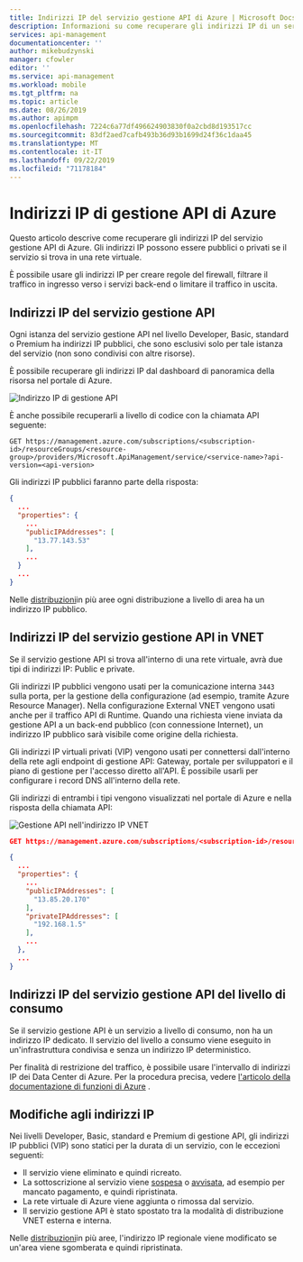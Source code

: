 ```yaml
---
title: Indirizzi IP del servizio gestione API di Azure | Microsoft Docs
description: Informazioni su come recuperare gli indirizzi IP di un servizio gestione API di Azure e quando cambiano.
services: api-management
documentationcenter: ''
author: mikebudzynski
manager: cfowler
editor: ''
ms.service: api-management
ms.workload: mobile
ms.tgt_pltfrm: na
ms.topic: article
ms.date: 08/26/2019
ms.author: apimpm
ms.openlocfilehash: 7224c6a77df496624903830f0a2cbd8d193517cc
ms.sourcegitcommit: 83df2aed7cafb493b36d93b1699d24f36c1daa45
ms.translationtype: MT
ms.contentlocale: it-IT
ms.lasthandoff: 09/22/2019
ms.locfileid: "71178184"
---
```

# <a name="ip-addresses-of-azure-api-management"></a>Indirizzi IP di gestione API di Azure

Questo articolo descrive come recuperare gli indirizzi IP del servizio gestione API di Azure. Gli indirizzi IP possono essere pubblici o privati se il servizio si trova in una rete virtuale.

È possibile usare gli indirizzi IP per creare regole del firewall, filtrare il traffico in ingresso verso i servizi back-end o limitare il traffico in uscita.

## <a name="ip-addresses-of-api-management-service"></a>Indirizzi IP del servizio gestione API

Ogni istanza del servizio gestione API nel livello Developer, Basic, standard o Premium ha indirizzi IP pubblici, che sono esclusivi solo per tale istanza del servizio (non sono condivisi con altre risorse). 

È possibile recuperare gli indirizzi IP dal dashboard di panoramica della risorsa nel portale di Azure.

![Indirizzo IP di gestione API](media/api-management-howto-ip-addresses/public-ip.png)

È anche possibile recuperarli a livello di codice con la chiamata API seguente:

```
GET https://management.azure.com/subscriptions/<subscription-id>/resourceGroups/<resource-group>/providers/Microsoft.ApiManagement/service/<service-name>?api-version=<api-version>
```

Gli indirizzi IP pubblici faranno parte della risposta:

```json
{
  ...
  "properties": {
    ...
    "publicIPAddresses": [
      "13.77.143.53"
    ],
    ...
  }
  ...
}
```

Nelle [distribuzioni](api-management-howto-deploy-multi-region.md)in più aree ogni distribuzione a livello di area ha un indirizzo IP pubblico.

## <a name="ip-addresses-of-api-management-service-in-vnet"></a>Indirizzi IP del servizio gestione API in VNET

Se il servizio gestione API si trova all'interno di una rete virtuale, avrà due tipi di indirizzi IP: Public e private.

Gli indirizzi IP pubblici vengono usati per la comunicazione interna `3443` sulla porta, per la gestione della configurazione (ad esempio, tramite Azure Resource Manager). Nella configurazione External VNET vengono usati anche per il traffico API di Runtime. Quando una richiesta viene inviata da gestione API a un back-end pubblico (con connessione Internet), un indirizzo IP pubblico sarà visibile come origine della richiesta.

Gli indirizzi IP virtuali privati (VIP) vengono usati per connettersi dall'interno della rete agli endpoint di gestione API: Gateway, portale per sviluppatori e il piano di gestione per l'accesso diretto all'API. È possibile usarli per configurare i record DNS all'interno della rete.

Gli indirizzi di entrambi i tipi vengono visualizzati nel portale di Azure e nella risposta della chiamata API:

![Gestione API nell'indirizzo IP VNET](media/api-management-howto-ip-addresses/vnet-ip.png)


```json
GET https://management.azure.com/subscriptions/<subscription-id>/resourceGroups/<resource-group>/providers/Microsoft.ApiManagement/service/<service-name>?api-version=<api-version>

{
  ...
  "properties": {
    ...
    "publicIPAddresses": [
      "13.85.20.170"
    ],
    "privateIPAddresses": [
      "192.168.1.5"
    ],
    ...
  },
  ...
}
```

## <a name="ip-addresses-of-consumption-tier-api-management-service"></a>Indirizzi IP del servizio gestione API del livello di consumo

Se il servizio gestione API è un servizio a livello di consumo, non ha un indirizzo IP dedicato. Il servizio del livello a consumo viene eseguito in un'infrastruttura condivisa e senza un indirizzo IP deterministico. 

Per finalità di restrizione del traffico, è possibile usare l'intervallo di indirizzi IP dei Data Center di Azure. Per la procedura precisa, vedere [l'articolo della documentazione di funzioni di Azure](../azure-functions/ip-addresses.md#data-center-outbound-ip-addresses) .

## <a name="changes-to-the-ip-addresses"></a>Modifiche agli indirizzi IP

Nei livelli Developer, Basic, standard e Premium di gestione API, gli indirizzi IP pubblici (VIP) sono statici per la durata di un servizio, con le eccezioni seguenti:

* Il servizio viene eliminato e quindi ricreato.
* La sottoscrizione al servizio viene [sospesa](https://github.com/Azure/azure-resource-manager-rpc/blob/master/v1.0/subscription-lifecycle-api-reference.md#subscription-states) o [avvisata](https://github.com/Azure/azure-resource-manager-rpc/blob/master/v1.0/subscription-lifecycle-api-reference.md#subscription-states), ad esempio per mancato pagamento, e quindi ripristinata.
* La rete virtuale di Azure viene aggiunta o rimossa dal servizio.
* Il servizio gestione API è stato spostato tra la modalità di distribuzione VNET esterna e interna.

Nelle [distribuzioni](api-management-howto-deploy-multi-region.md)in più aree, l'indirizzo IP regionale viene modificato se un'area viene sgomberata e quindi ripristinata.
